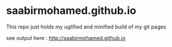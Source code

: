 # saabirmohamed.github.io
This repo just holds my uglified and minified build of my git pages

see output here :
http://saabirmohamed.github.io 



